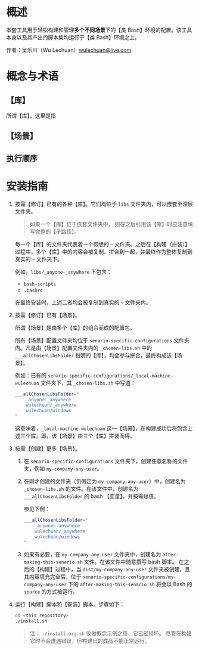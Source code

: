 <link rel="stylesheet" href="./docs/styles/markdown-styles-for-vscode-built-in-preview.min.css">

# 概述

本套工具用于轻松构建和管理**多个不同场景**下的【类
Bash】环境的配置。该工具本身以及其产出的脚本集均运行于【类
Bash】环境之上。

作者：吴乐川（Wu Lechuan）[wulechuan@live.com](mailto:wulechuan@live.com)



# 概念与术语

## 【库】

所谓【库】，这里是指


## 【场景】



## 执行顺序



# 安装指南

1.  按需【修订】已有的各种【库】。它们均位于 `libs`
    文件夹内，可以嵌套至深层文件夹。
    
    > 如果一个【库】位于嵌套文件夹中，
    > 则在之后引用该【库】时应注意填写完整的【子路径】。

    每一个【库】的文件夹代表着一个假想的 `~`
    文件夹。之后在【构建（拼装）】过程中，多个【库】中的内容会被复制、拼合到一起，并最终作为整体复制到真实的 `~` 文件夹下。

    例如，`libs/_anyone-_anywhere` 下包含：
    - `bash-scripts`
    - `.bashrc`
    
    在最终安装时，上述二者均会被复制到真实的 `~` 文件夹内。

1.  按需【修订】已有【场景】。

    所谓【场景】是由多个【库】的组合而成的配置包。
    
    所有【场景】配置文件夹均位于
    `senario-specific-configurations`
    文件夹内。凡是由【场景】配置文件夹内的 `_chosen-libs.sh`
    中的 `___allChosenLibsFolder` 指明的【库】，均会参与拼合，最终构成该【场景】。

    例如：已有的
    `senario-specific-configurations/_local-machine-wulechuan`
    文件夹下，其 `_chosen-libs.sh` 中写道：

    ```sh
    ___allChosenLibsFolder="
        _anyone-_anywhere
        wulechuan/_anywhere
        wulechuan/windows
    "
    ```

    这意味着，`_local-machine-wulechuan` 这一【场景】，在构建成功后将包含上述三个库。即，该【场景】由三个【库】拼装而得。

1.  按需【创建】更多【场景】。

    1.  在 `senario-specific-configurations`
        文件夹下，创建任意名称的文件夹，例如 `my-company-any-user`。
    2.  在刚才创建的文件夹（仍假定为 `my-company-any-user`）中，创建名为
        `_chosen-libs.sh` 的文件。在该文件中，创建名为 `___allChosenLibsFolder`
        的 bash 【变量】，并按需赋值。
        
        参见下例：
        ```sh
        ___allChosenLibsFolder="
            _anyone-_anywhere
            wulechuan/_anywhere
            wulechuan/windows
        "
        ```
    3.  如果有必要，在 `my-company-any-user` 文件夹中，创建名为
        `after-making-this-senario.sh` 文件。在该文件中随意撰写 bash 脚本。
        在之后的【构建】过程中，当 `dist/my-company-any-user`
        文件夹被创建，且其内容填充完全后，位于
        `senario-specific-configurations/my-company-any-user` 下的
        `after-making-this-senario.sh` 将会以 Bash 的 `source` 的方式被运行。

1.  运行【构建】脚本和【安装】脚本。步骤如下：
    ```sh
    cd <this repository>
    ./install.sh
    ```

    > 注： `./install-org.sh` 仅做概念示例之用，它已经损坏。
    > 尽管在构建它时不会遭遇错误，但构建出的成品不能正常运行。